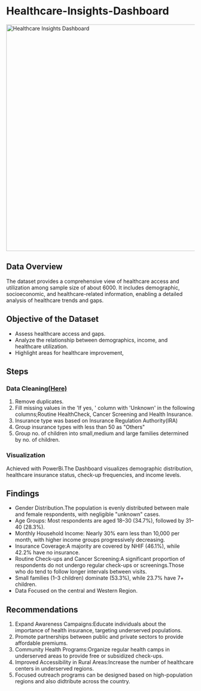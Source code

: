# Healthcare-Insights-Dashboard
<img width="605" alt="Healthcare Insights Dashboard" src="https://github.com/user-attachments/assets/96fbb1e2-3226-456c-b82b-45e7407d897b" />

## Data Overview
The dataset provides a comprehensive view of healthcare access and utilization among sample size of about 6000. It includes demographic, socioeconomic, and healthcare-related information, enabling a detailed analysis of healthcare trends and gaps.
## Objective of the Dataset
* Assess healthcare access and gaps.
* Analyze the relationship between demographics, income, and healthcare utilization.
* Highlight areas for healthcare improvement,
## Steps
### Data Cleaning[(Here)](https://colab.research.google.com/drive/1KfCUp94_BdYISbvGaFxzbN33jnEaQGTp?usp=sharing)
1. Remove duplicates.
2. Fill missing values in the 'If yes, ' column with 'Unknown' in the following columns;Routine HealthCheck, Cancer Screening and Health Insurance.
3. Insurance type was based on Insurance Regulation Authority(IRA)
4. Group insurance types with less than 50 as "Others"
5. Group no. of children into small,medium and large families determined by no. of children.
### Visualization
Achieved with PowerBi.The Dashboard visualizes demographic distribution, healthcare insurance status, check-up frequencies, and income levels.

## Findings
* Gender Distribution.The population is evenly distributed between male and female respondents, with negligible "unknown" cases.
* Age Groups: Most respondents are aged 18–30 (34.7%), followed by 31–40 (28.3%).
* Monthly Household Income: Nearly 30% earn less than 10,000 per month, with higher income groups progressively decreasing.
* Insurance Coverage:A majority are covered by NHIF (46.1%), while 42.2% have no insurance.
* Routine Check-ups and Cancer Screening:A significant proportion of respondents do not undergo regular check-ups or screenings.Those who do tend to follow longer intervals between visits.
* Small families (1–3 children) dominate (53.3%), while 23.7% have 7+ children.
* Data Focused on the central and Western Region.
## Recommendations
1. Expand Awareness Campaigns:Educate individuals about the importance of health insurance, targeting underserved populations.
2. Promote partnerships between public and private sectors to provide affordable premiums.
3. Community Health Programs:Organize regular health camps in underserved areas to provide free or subsidized check-ups.
4. Improved Accessibility in Rural Areas:Increase the number of healthcare centers in underserved regions.
5. Focused outreach programs can be designed based on high-population regions and also didtribute across the country.



